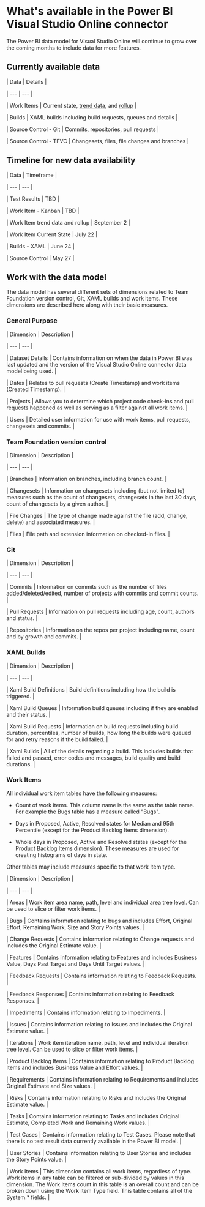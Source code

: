 <properties
	pageTitle="What's available in the Power BI Visual Studio Online connector"
  description="What's available in the Power BI Visual Studio Online connector"
  services="visual-studio-online"
  documentationCenter = ""
  authors="terryaustin"
  manager="terryaustin"
  editor="terryaustin" /> 


# What's available in the Power BI Visual Studio Online connector





The Power BI data model for Visual Studio Online will continue to grow over the coming months to include data for more features.





## Currently available data





| Data | Details |

| --- | --- |

| Work Items | Current state, [trend data](https://msdn.microsoft.com/Library/vs/alm/Report/powerbi/create-trend-charts), and [rollup](https://msdn.microsoft.com/Library/vs/alm/Report/powerbi/create-rollup-charts) |

| Builds | XAML builds including build requests, queues and details |

| Source Control - Git | Commits, repositories, pull requests |

| Source Control - TFVC | Changesets, files, file changes and branches |





## Timeline for new data availability





| Data | Timeframe |

| --- | --- |

| Test Results | TBD |

| Work Item - Kanban | TBD |

| Work Item trend data and rollup  | September 2 |

| Work Item Current State | July 22 |

| Builds - XAML | June 24 |

| Source Control | May 27 |





## Work with the data model





The data model has several different sets of dimensions related to Team Foundation version control, Git, XAML builds and work items. These dimensions are described here along with their basic measures.





### General Purpose





| Dimension | Description |

| --- | --- |

| Dataset Details | Contains information on when the data in Power BI was last updated and the version of the Visual Studio Online connector data model being used. |

| Dates | Relates to pull requests (Create Timestamp) and work items (Created Timestamp). |

| Projects | Allows you to determine which project code check-ins and pull requests happened as well as serving as a filter against all work items. |

| Users | Detailed user information for use with work items, pull requests, changesets and commits. |





### Team Foundation version control





| Dimension | Description |

| --- | --- |

| Branches | Information on branches, including branch count. |

| Changesets | Information on changesets including (but not limited to) measures such as the count of changesets, changesets in the last 30 days, count of changesets by a given author. |

| File Changes | The type of change made against the file (add, change, delete) and associated measures. |

| Files | File path and extension information on checked-in files. |





### Git





| Dimension | Description |

| --- | --- |

| Commits | Information on commits such as the number of files added/deleted/edited, number of projects with commits and commit counts. |

| Pull Requests | Information on pull requests including age, count, authors and status. |

| Repositories | Information on the repos per project including name, count and by growth and commits. |





### XAML Builds





| Dimension | Description |

| --- | --- |

| Xaml Build Definitions | Build definitions including how the build is triggered. |

| Xaml Build Queues | Information build queues including if they are enabled and their status. |

| Xaml Build Requests | Information on build requests including build duration, percentiles, number of builds, how long the builds were queued for and retry reasons if the build failed. |

| Xaml Builds | All of the details regarding a build. This includes builds that failed and passed, error codes and messages, build quality and build durations. |





### Work Items





All individual work item tables have the following measures:





- Count of work items. This column name is the same as the table name. For example the Bugs table has a measure called "Bugs".

- Days in Proposed, Active, Resolved states for Median and 95th Percentile (except for the Product Backlog Items dimension).

- Whole days in Proposed, Active and Resolved states (except for the Product Backlog Items dimension). These measures are used for creating histograms of days in state.





Other tables may include measures specific to that work item type.







| Dimension | Description |

| --- | --- |

| Areas | Work item area name, path, level and individual area tree level. Can be used to slice or filter work items. |

| Bugs | Contains information relating to bugs and includes Effort, Original Effort, Remaining Work, Size and Story Points values. |

| Change Requests | Contains information relating to Change requests and includes the Original Estimate value. |

| Features | Contains information relating to Features and includes Business Value, Days Past Target and Days Until Target values. |

| Feedback Requests | Contains information relating to Feedback Requests. |

| Feedback Responses | Contains information relating to Feedback Responses. |

| Impediments | Contains information relating to Impediments. |

| Issues | Contains information relating to Issues and includes the Original Estimate value. |

| Iterations | Work item iteration name, path, level and individual iteration tree level. Can be used to slice or filter work items. |

| Product Backlog Items | Contains information relating to Product Backlog Items and includes Business Value and Effort values. |

| Requirements | Contains information relating to Requirements and includes Original Estimate and Size values. |

| Risks | Contains information relating to Risks and includes the Original Estimate value. |

| Tasks | Contains information relating to Tasks and includes Original Estimate, Completed Work and Remaining Work values. |

| Test Cases | Contains information relating to Test Cases. Please note that there is no test result data currently available in the Power BI model. |

| User Stories | Contains information relating to User Stories and includes the Story Points value. |

| Work Items | This dimension contains all work items, regardless of type. Work items in any table can be filtered or sub-divided by values in this dimension. The Work Items count in this table is an overall count and can be broken down using the Work Item Type field. This table contains all of the System.\* fields. |



